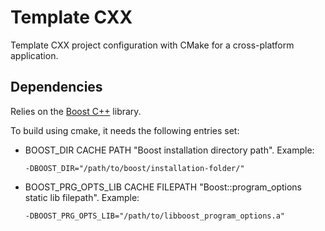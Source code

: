 # Template CXX
Template CXX project configuration with CMake for a cross-platform application.

## Dependencies
Relies on the [Boost C++](https://www.boost.org/) library.

To build using cmake, it needs the following entries set:
- BOOST_DIR CACHE PATH "Boost installation directory path".
  Example:
  ```
  -DBOOST_DIR="/path/to/boost/installation-folder/"
  ```
- BOOST_PRG_OPTS_LIB CACHE FILEPATH "Boost::program_options static lib filepath".
  Example:
  ```
  -DBOOST_PRG_OPTS_LIB="/path/to/libboost_program_options.a"
  ```
